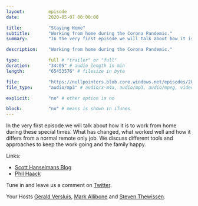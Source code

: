 ```yaml
---
layout:         episode
date: 			2020-05-07 00:00:00

title: 			"Staying Home"
subtitle: 		"Working from home during the Corona Pandemic."
summary: 		"In the very first episode we will talk about how it is to work from home during these special times."

description: 	"Working from home during the Corona Pandemic."

type:			full # "trailer" or "full"
duration: 		"34:05" # audio length in min
length: 		"65453576" # filesize in byte

file: 			"https://nullpointers.blob.core.windows.net/episodes/20200427_00_Corona.mp3"
file_type: 		"audio/mp3" # audio/x-m4a, audio/mp3, audio/mpeg, video/quicktime, video/mp4, video/x-m4v, application/pdf, and document/x-epub

explicit: 		"no" # other option is no

block: 			"no" # means is shown in iTunes
---
```


In the very first episode we will talk about how it is to work from home during these special times. What has changed, what worked well and how it differs from a normal remote only job. We discuss different tools and approaches to keep the work going and the family happy.

Links:
* [Scott Hanselmans Blog](https://www.hanselman.com/blog/QuarantineWorkIsNotRemoteWork.aspx)
* [Phil Haack](https://haacked.com/archive/2020/03/03/how-to-work-from-home/)

Tune in and leave us a comment on [Twitter](https://twitter.com/nullpointersio).

Your Hosts [Gerald Versluis](https://twitter.com/jfversluis), [Mark Allibone](https://twitter.com/mallibone) and [Steven Thewissen](https://twitter.com/devnl).
